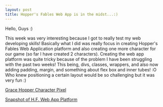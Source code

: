 ```yaml
---
layout: post
title: Hopper's Fables Web App is in the midst...:)
---
```


Hello, Guys :)

This week was very interesting because I got to really test my web developing skills! Basically what I did was really focus in creating 
Hopper's Fables Web Application platform and also creating one more character for our game (so far I have created 2 characters). Creating 
the web app platform was quite tricky because of the problem I have been struggling with the past two weeks! This being, divs, classes, 
wrappers, and also now adding padding, margin, and something about flex box and inner tubes! :O Who knew positioning a certain layout 
would be so challenging but it was very fun :)

[Grace Hopper Character Pixel](https://www.flickr.com/photos/152515268@N06/shares/qF5X5B)

[Snapshot of H.F. Web App Platform](https://www.flickr.com/photos/152515268@N06/shares/ecmc27)




